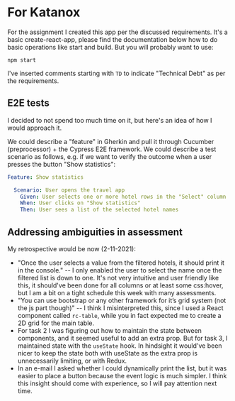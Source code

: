 # For Katanox

For the assignment I created this app per the discussed requirements. It's a basic create-react-app, please find the documentation below how to do basic operations like start and build. But you will probably want to use:

`npm start` 

I've inserted comments starting with `TD` to indicate "Technical Debt" as per the requirements.

## E2E tests

I decided to not spend too much time on it, but here's an idea of how I would approach it.

We could describe a "feature" in Gherkin and pull it through Cucumber (preprocessor) + the Cypress E2E framework. We could describe a test scenario as follows, e.g. if we want to verify the outcome when a user presses the button "Show statistics":

```yaml
Feature: Show statistics

  Scenario: User opens the travel app
    Given: User selects one or more hotel rows in the "Select" column 
    When: User clicks on "Show statistics"
    Then: User sees a list of the selected hotel names
```

## Addressing ambiguities in assessment

My retrospective would be now (2-11-2021):

- "Once the user selects a value from the filtered hotels, it should print it in the console." -- I only enabled the user to select the name once the filtered list is down to one. It's not very intuitive and user friendly like this, it should've been done for all columns or at least some css:hover, but I am a bit on a tight schedule this week with many assessments.
- "You can use bootstrap or any other framework for it’s grid system (not the js part though)" -- I think I misinterpreted this, since I used a React component called `rc-table`, while you in fact expected me to create a 2D grid for the main table.
- For task 2 I was figuring out how to maintain the state between components, and it seemed useful to add an extra prop. But for task 3, I maintained state with the `useState` hook. In hindsight it would've been nicer to keep the state both with useState as the extra prop is unnecessarily limiting, or with Redux.
- In an e-mail I asked whether I could dynamically print the list, but it was easier to place a button because the event logic is much simpler. I think this insight should come with experience, so I will pay attention next time.

